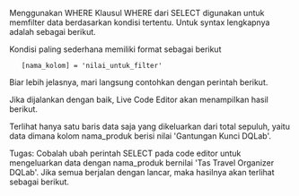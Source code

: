 Menggunakan WHERE
Klausul WHERE dari SELECT digunakan untuk memfilter data berdasarkan kondisi tertentu. Untuk syntax lengkapnya adalah sebagai berikut.



Kondisi paling sederhana memiliki format sebagai berikut

       [nama_kolom] = 'nilai_untuk_filter'
 

Biar lebih jelasnya, mari langsung contohkan dengan perintah berikut.



Jika dijalankan dengan baik, Live Code Editor akan menampilkan hasil berikut.



Terlihat hanya satu baris data saja yang dikeluarkan dari total sepuluh, yaitu data dimana kolom nama_produk berisi nilai 'Gantungan Kunci DQLab'. 

 

Tugas:
Cobalah ubah perintah SELECT pada code editor untuk mengeluarkan data dengan nama_produk bernilai 'Tas Travel Organizer DQLab'. Jika semua berjalan dengan lancar, maka hasilnya akan terlihat sebagai berikut.